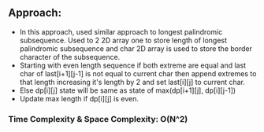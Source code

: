 ## Approach:
* In this approach, used similar approach to longest palindromic subsequence. Used to 2 2D array one to store length of longest palindromic subsequence and char 2D array is used to store the border character of the subsequence.
* Starting with even length sequence if both extreme are equal and last char of last[i+1][j-1] is not equal to current char then append extremes to that length increasing it's length by 2 and set last[i][j] to current char.
* Else dp[i][j] state will be same as state of max(dp[i+1][j], dp[i][j-1])
* Update max length if dp[i][j] is even.
​
### Time Complexity & Space Complexity: O(N^2)
